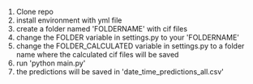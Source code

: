 1) Clone repo
2) install environment with yml file
3) create a folder named 'FOLDERNAME' with cif files
4) change the FOLDER variable in settings.py to your 'FOLDERNAME'
5) change the FOLDER_CALCULATED variable in settings.py to a folder name where the calculated cif files will be saved
6) run 'python main.py'
7) the predictions will be saved in 'date_time_predictions_all.csv'
